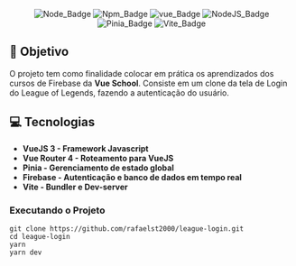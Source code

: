 <div align="center">

![Node_Badge][node_version_badge] ![Npm_Badge][yarn_version_badge] ![vue_Badge][vue_badge] ![NodeJS_Badge][server_firebase_badge] ![Pinia_Badge][pinia_badge] ![Vite_Badge][vite_badge]

</div>


## **:rocket: Objetivo**

O projeto tem como finalidade colocar em prática os aprendizados dos cursos de Firebase da **Vue School**. Consiste em um clone da tela de Login do League of Legends, fazendo a autenticação do usuário.

## **:computer: Tecnologias**

  - **VueJS 3 - Framework Javascript**
  - **Vue Router 4 - Roteamento para VueJS**
  - **Pinia - Gerenciamento de estado global**
  - **Firebase - Autenticação e banco de dados em tempo real**
  - **Vite - Bundler e Dev-server**

### **Executando o Projeto**

```
git clone https://github.com/rafaelst2000/league-login.git
cd league-login
yarn
yarn dev
```

<!-- Badges -->

[node_version_badge]: https://img.shields.io/badge/Node-12.20.0-green

[yarn_version_badge]: https://img.shields.io/badge/Yarn-1.22.17-red

[vue_badge]: https://img.shields.io/badge/Web-VueJS-green

[server_firebase_badge]: https://img.shields.io/badge/Server-Firebase-important

[pinia_badge]: https://img.shields.io/badge/Store-Pinia-yellow

[vite_badge]: https://img.shields.io/badge/Bundle-Vite-purple
